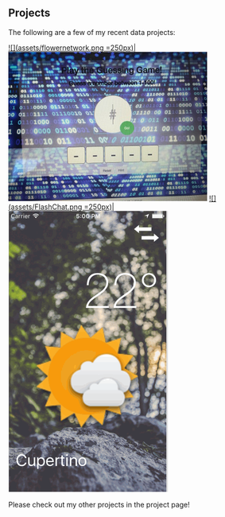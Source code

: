 ## Projects

The following are a few of my recent data projects:

[![](assets/flowernetwork.png =250px)](https://pearlmiumiu.pythonanywhere.com)|[![](assets/guessANum.JPG)](https://github.com/pearlmiumiu/GuessingGame)
[![](assets/FlashChat.png =250px)](https://github.com/pearlmiumiu/personal-chat-app)|[![](assets/weather.png)](https://github.com/pearlmiumiu/Weather-APP)

Please check out my other projects in the project page!


